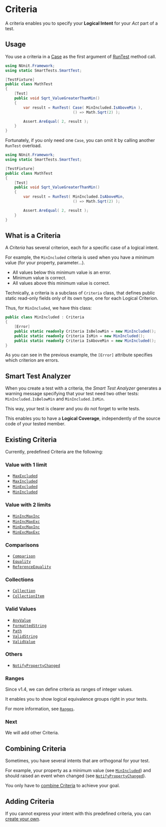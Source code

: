 # Criteria

A criteria enables you to specify your **Logical Intent** for your *Act* part of a test.

## Usage

You use a criteria in a [Case](/doc/Cases/readme.md) as the first argument of [RunTest](/doc/WriteSmartTest.md) method call.

```C#
using NUnit.Framework;
using static SmartTests.SmartTest;

[TestFixture]
public class MathTest
{
    [Test]
    public void Sqrt_ValueGreaterThanMin()
    {
        var result = RunTest( Case( MinIncluded.IsAboveMin ),
                              () => Math.Sqrt(2) );

        Assert.AreEqual( 2, result );
    }
}
```

Fortunately, if you only need one `Case`, you can omit it by calling another `RunTest` overload.

```C#
using NUnit.Framework;
using static SmartTests.SmartTest;

[TestFixture]
public class MathTest
{
    [Test]
    public void Sqrt_ValueGreaterThanMin()
    {
        var result = RunTest( MinIncluded.IsAboveMin,
                              () => Math.Sqrt(2) );

        Assert.AreEqual( 2, result );
    }
}
```

## What is a Criteria

A *Criteria* has several criterion, each for a specific case of a logical intent.

For example, the `MinIncluded` criteria is used when you have a minimum value (for your property, parameter...).

* All values below this minimum value is an error.
* Minimum value is correct.
* All values above this minimum value is correct.

Technically, a criteria is a subclass of `Criteria` class, that defines public static read-only fields only of its own type, one for each Logical Criterion.

Thus, for `MinIncluded`, we have this class:

```C#
public class MinIncluded : Criteria
{
    [Error]
    public static readonly Criteria IsBelowMin = new MinIncluded();
    public static readonly Criteria IsMin = new MinIncluded();
    public static readonly Criteria IsAboveMin = new MinIncluded();
}
```

As you can see in the previous example, the `[Error]` attribute specifies which criterion are errors.

## Smart Test Analyzer

When you create a test with a criteria, the *Smart Test Analyzer* generates a warning message specifying that your test need two other tests: `MinIncluded.IsBelowMin` and `MinIncluded.IsMin`.

This way, your test is clearer and you do not forget to write tests.

This enables you to have a **Logical Coverage**, independently of the source code of your tested member.

## Existing Criteria

Currently, predefined Criteria are the following:

### Value with 1 limit

* [`MaxExcluded`](MaxExcluded.md)
* [`MaxIncluded`](MaxIncluded.md)
* [`MinExcluded`](MinExcluded,md)
* [`MinIncluded`](MinIncluded.md)

### Value with 2 limits

* [`MinIncMaxInc`](MinIncMaxInc.md)
* [`MinIncMaxExc`](MinIncMaxExc.md)
* [`MinExcMaxInc`](MinExcMaxInc.md)
* [`MinExcMaxExc`](MinExcMaxExc.md)

### Comparisons

* [`Comparison`](Comparison.md)
* [`Equality`](Equality.md)
* [`ReferenceEquality`](ReferenceEquality.md)

### Collections

* [`Collection`](Collection.md)
* [`CollectionItem`](CollectionItem.md)

### Valid Values

* [`AnyValue`](AnyValue.md)
* [`FormattedString`](FormattedString.md)
* [`Path`](Path.md)
* [`ValidString`](ValidString.md)
* [`ValidValue`](ValidValue.md)

### Others

* [`NotifyPropertyChanged`](NotifyPropertyChanged.md)

### Ranges

Since v1.4, we can define criteria as ranges of integer values.

It enables you to show logical equivalence groups right in your tests.

For more information, see [`Ranges`](ranges.md).

### Next

We will add other Criteria.

## Combining Criteria

Sometimes, you have several intents that are orthogonal for your test.

For example, your property as a minimum value (see [`MinIncluded`](MinIncluded.md)) and should raised an event when changed (see [`NotifyPropertyChanged`](NotifyPropertyChanged.md)).

You only have to [combine Criteria](combine.md) to achieve your goal.

## Adding Criteria

If you cannot express your intent with this predefined criteria, you can [create your own](adding.md).